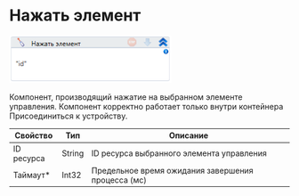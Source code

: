 # Нажать элемент

![](../../../resources/activities/basic/mobile/image-339.png)

Компонент, производящий нажатие на выбранном элементе управления. Компонент корректно работает только внутри контейнера Присоединиться к устройству.

| Свойство   | Тип    | Описание                                           |
| ---------- | ------ | -------------------------------------------------- |
| ID ресурса | String | ID ресурса выбранного элемента управления          |
| Таймаут\*  | Int32  | Предельное время ожидания завершения процесса (мс) |

